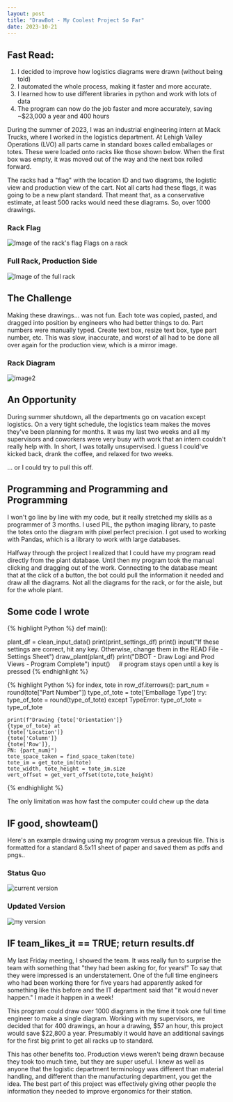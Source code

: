```yaml
---
layout: post
title: "DrawBot - My Coolest Project So Far"
date: 2023-10-21
---
```

## Fast Read:
1. I decided to improve how logistics diagrams were drawn (without being told)
2. I automated the whole process, making it faster and more accurate.
3. I learned how to use different libraries in python and work with lots of data
4. The program can now do the job faster and more accurately, saving ~$23,000 a year and 400 hours

During the summer of 2023, I was an industrial engineering intern at Mack Trucks, where I worked in the logistics department. At Lehigh Valley Operations (LVO) all parts came in standard boxes called emballages or totes. These were loaded onto racks like those shown below. When the first box was empty, it was moved out of the way and the next box rolled forward.

The racks had a "flag" with the location ID and two diagrams, the logistic view and production view of the cart. Not all carts had these flags, it was going to be a new plant standard. That meant that, as a conservative estimate, at least 500 racks would need these diagrams. So, over 1000 drawings.
### Rack Flag
![Image of the rack's flag](/assets/images/10_21_flag.png) Flags on a rack

### Full Rack, Production Side
![Image of the full rack](/assets/images/10_21_full_rack.png)



## The Challenge
Making these drawings... was not fun. Each tote was copied, pasted, and dragged into position by engineers who had better things to do. Part numbers were manually typed. Create text box, resize text box, type part number, etc. This was slow, inaccurate, and worst of all had to be done all over again for the production view, which is a mirror image. 


### Rack Diagram
![image2](/assets/images/10_21_current_view.png)

## An Opportunity
During summer shutdown, all the departments go on vacation except logistics. On a very tight schedule, the logistics team makes the moves they've been planning for months. It was my last two weeks and all my supervisors and coworkers were very busy with work that an intern couldn't really help with. In short, I was totally unsupervised. I guess I could've kicked back, drank the coffee, and relaxed for two weeks. 


... or I could try to pull this off.

## Programming and Programming and Programming
I won't go line by line with my code, but it really stretched my skills as a programmer of 3 months. I used PIL, the python imaging library, to paste the totes onto the diagram with pixel perfect precision. I got used to working with Pandas, which is a library to work with large databases.
       
Halfway through the project I realized that I could have my program read directly from the plant database. Until then my program took the manual clicking and dragging out of the work. Connecting to the database meant that at the click of a button, the bot could pull the information it needed and draw all the diagrams. Not all the diagrams for the rack, or for the aisle, but for the whole plant. 

## Some code I wrote
{% highlight Python %}
def main():

plant_df = clean_input_data()
print(print_settings_df)
print()
input("If these settings are correct, hit any key. Otherwise, change them in the READ File - Settings Sheet")
draw_plant(plant_df)
print("DBOT - Draw Logi and Prod Views - Program Complete")
input()     # program stays open until a key is pressed
{% endhighlight %}

{% highlight Python %}
for index, tote in row_df.iterrows():
	part_num = round(tote["Part Number"])
	type_of_tote = tote['Emballage Type']
	try:
		type_of_tote = round(type_of_tote)
	except TypeError:
		type_of_tote = type_of_tote

	print(f"Drawing {tote['Orientation']} 
	{type_of_tote} at 
	{tote['Location']}
	{tote['Column']}
	{tote['Row']}, 
	PN: {part_num}")
	tote_space_taken = find_space_taken(tote)
	tote_im = get_tote_im(tote)
	tote_width, tote_height = tote_im.size
	vert_offset = get_vert_offset(tote,tote_height)
{% endhighlight %}

The only limitation was how fast the computer could chew up the data



## IF good, showteam()
Here's an example drawing using my program versus a previous file. This is formatted for a standard 8.5x11 sheet of paper and saved them as pdfs and pngs..

### Status Quo
![current version](/assets/images/10_21_current_view.png)

### Updated Version
![my version](/assets/images/10_21_my_production_view.png)

## IF team_likes_it == TRUE; return results.df
My last Friday meeting, I showed the team. It was really fun to surprise the team with something that "they had been asking for, for years!" To say that they were impressed is an understatement. One of the full time engineers who had been working there for five years had apparently asked for something like this before and the IT department said that "it would never happen." I made it happen in a week!

This program could draw over 1000 diagrams in the time it took one full time engineer to make a single diagram. Working with my supervisors, we decided that for 400 drawings, an hour a drawing, $57 an hour, this project would save $22,800 a year. Presumably it would have an additional savings for the first big print to get all racks up to standard.

This has other benefits too. Production views weren't being drawn because they took too much time, but they are super useful. I knew as well as anyone that the logistic department terminology was different than material handling, and different than the manufacturing department, you get the idea. The best part of this project was effectively giving other people the information they needed to improve ergonomics for their station.
